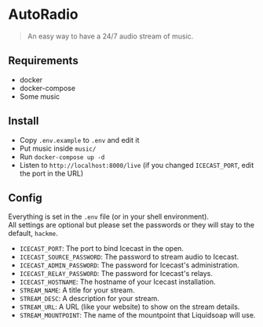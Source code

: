 # AutoRadio
> An easy way to have a 24/7 audio stream of music. 

## Requirements
- docker
- docker-compose
- Some music

## Install
- Copy `.env.example` to `.env` and edit it
- Put music inside `music/`
- Run `docker-compose up -d`
- Listen to `http://localhost:8000/live` (if you changed `ICECAST_PORT`, edit the port in the URL)

## Config
Everything is set in the `.env` file (or in your shell environment).  
All settings are optional but please set the passwords or they will stay to the default, `hackme`.

- `ICECAST_PORT`: The port to bind Icecast in the open.
- `ICECAST_SOURCE_PASSWORD`: The password to stream audio to Icecast.
- `ICECAST_ADMIN_PASSWORD`: The password for Icecast's administration.
- `ICECAST_RELAY_PASSWORD`: The password for Icecast's relays.
- `ICECAST_HOSTNAME`: The hostname of your Icecast installation.
- `STREAM_NAME`: A title for your stream.
- `STREAM_DESC`: A description for your stream.
- `STREAM_URL`: A URL (like your website) to show on the stream details.
- `STREAM_MOUNTPOINT`: The name of the mountpoint that Liquidsoap will use.
